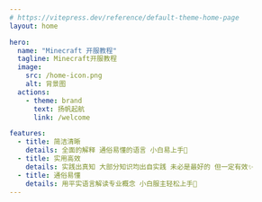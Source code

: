 ```yaml
---
# https://vitepress.dev/reference/default-theme-home-page
layout: home

hero:
  name: "Minecraft 开服教程"
  tagline: Minecraft开服教程
  image:
    src: /home-icon.png
    alt: 背景图
  actions:
    - theme: brand
      text: 扬帆起航
      link: /welcome

features:
  - title: 简洁清晰
    details: 全面的解释 通俗易懂的语言 小白易上手🐳
  - title: 实用高效
    details: 实践出真知 大部分知识均出自实践 未必是最好的 但一定有效✨
  - title: 通俗易懂
    details: 用平实语言解读专业概念 小白服主轻松上手🚀
---
```

<DataPanel />
<Confetti />





